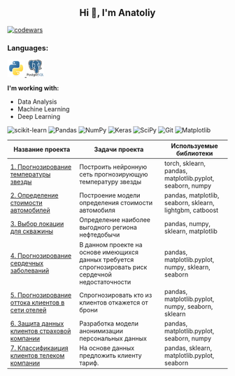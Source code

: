 <h2 align="center">Hi 👋, I'm Anatoliy</h2>


[![codewars](https://www.codewars.com/users/Kruzarun/badges/large)](https://www.codewars.com/users/Kruzarun) 

<h3 align="left">Languages:</h3>

<p align="left">   <a href="https://www.python.org" target="_blank" rel="noreferrer"> <img src="https://raw.githubusercontent.com/devicons/devicon/master/icons/python/python-original.svg" alt="python" width="40" height="40"/> </a> <a href="https://www.postgresql.org" target="_blank" rel="noreferrer"> <img src="https://raw.githubusercontent.com/devicons/devicon/master/icons/postgresql/postgresql-original-wordmark.svg" alt="postgresql" width="40" height="40"/> </a> </p>

  **I'm working with:**
 - Data Analysis
 - Machine Learning
 - Deep Learning

![scikit-learn](https://img.shields.io/badge/scikit--learn-%23F7931E.svg?style=for-the-badge&logo=scikit-learn&logoColor=white)
![Pandas](https://img.shields.io/badge/pandas-%23150458.svg?style=for-the-badge&logo=pandas&logoColor=white)
![NumPy](https://img.shields.io/badge/numpy-%23013243.svg?style=for-the-badge&logo=numpy&logoColor=white)
![Keras](https://img.shields.io/badge/Keras-%23D00000.svg?style=for-the-badge&logo=Keras&logoColor=white)
![SciPy](https://img.shields.io/badge/SciPy-%230C55A5.svg?style=for-the-badge&logo=scipy&logoColor=%white)
![Git](https://img.shields.io/badge/git-%23F05033.svg?style=for-the-badge&logo=git&logoColor=white)
![Matplotlib](https://img.shields.io/badge/Matplotlib-%23#ffffff.svg?style=for-the-badge&logo=Matplotlib&logoColor=white)




<p align="left">
</p>

| Название проекта | Задачи проекта| Используемые библиотеки
| --- | --- | ---
| [1.  Прогнозирование температуры звезды](https://github.com/anatoliiashulin/Determination-of-the-temperature-of-a-star)| Построить нейронную сеть прогнозирующую температуру звезды | torch, sklearn, pandas, matplotlib.pyplot, seaborn, numpy
| [2.  Определение стоимости автомобилей](https://github.com/anatoliiashulin/Determining-the-value-of-the-car)| Построение модели определения стоимости автомобиля | pandas, matplotlib, seaborn, sklearn, lightgbm, catboost
| [3. Выбор локации для скважины](https://github.com/anatoliiashulin/Choosing-the-location-for-the-well) | Определение наиболее выгодного региона нефтедобычи | pandas, numpy, sklearn, matplotlib 
| [4. Прогнозирование сердечных заболеваний](https://github.com/anatoliiashulin/Heart-diseases-prediction) |  В данном проекте на основе имеющихся данных требуется спрогнозировать риск сердечной недостаточности| pandas, matplotlib.pyplot, numpy, sklearn, seaborn
| [5. Прогнозирование оттока клиентов в сети отелей](https://github.com/anatoliiashulin/Hotel-chain) |  Спрогнозировать кто из клиентов откажется от брони| pandas, matplotlib.pyplot, numpy, seaborn, sklearn
| [6. Защита данных клиентов страховой компании](https://github.com/anatoliiashulin/Data-protection) | Разработка модели анонимизации персональных данных| pandas, matplotlib.pyplot, seaborn, numpy
| [7. Классификаиция клиентов телеком компании](https://github.com/anatoliiashulin/Determination-of-a-promising-tariff-for-a-telecom-company) |На основе данных предложить клиенту тариф. | pandas, sklearn, matplotlib.pyplot, seaborn


